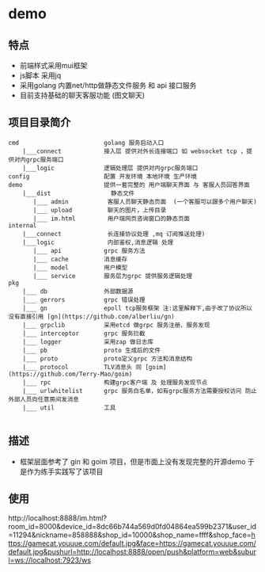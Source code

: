 
 # demo 

## 特点
- 前端样式采用mui框架
- js脚本 采用jq 
- 采用golang 内置net/http做静态文件服务 和 api 接口服务
- 目前支持基础的聊天客服功能 (图文聊天)


## 项目目录简介
``` 
cmd                        golang 服务启动入口
    |___connect            接入层 提供对外长连接端口 如 websocket tcp ，提供对内grpc服务端口
    |___logic              逻辑处理层 提供对内grpc服务端口 
config                     配置 开发环境 本地环境 生产环境
demo                       提供一套完整的 用户端聊天界面 与 客服人员回答界面
    |___dist                 静态文件
       |___ admin           客服人员聊天静态页面  (一个客服可以跟多个用户聊天)
       |___ upload          聊天的图片，上传目录
       |___ im.html         用户端网页咨询窗口的静态页面
internal             
    |___connect             长连接协议处理 ,mq 订阅推送处理)
    |___logic               内部鉴权,消息逻辑 处理
       |___ api            grpc 服务方法
       |___ cache          消息缓存
       |___ model          用户模型
       |___ service        服务层为grpc 提供服务逻辑处理
pkg 
    |___ db                外部数据源
    |___ gerrors           grpc 错误处理
    |___ gn                epoll tcp服务框架 注:这里解释下,由于改了协议所以没有直接引用 [gn](https://github.com/alberliu/gn)
    |___ grpclib           采用etcd 做grpc 服务注册、服务发现
    |___ interceptor       grpc 服务拦截 
    |___ logger            采用zap 做日志库
    |___ pb                proto 生成后的文件
    |___ proto             proto定义grpc 方法和消息结构
    |___ protocol          TLV消息头 同 [goim](https://github.com/Terry-Mao/goim)  
    |___ rpc               构建grpc客户端 及 处理服务发现节点
    |___ urlwhitelist      grpc 服务白名单，如有grpc服务方法需要授权访问 防止外部人员向任意房间发消息
    |___ util              工具
 
``` 

## 描述
- 框架层面参考了 gin 和 goim 项目，但是市面上没有发现完整的开源demo 于是作为练手实践写了该项目 


## 使用

http://localhost:8888/im.html?room_id=8000&device_id=8dc66b744a569d0fd04864ea599b2371&user_id=11294&nickname=858888&shop_id=10000&shop_name=ffff&shop_face=https://gamecat.youuue.com/default.jpg&face=https://gamecat.youuue.com/default.jpg&pushurl=http://localhost:8888/open/push&platform=web&suburl=ws://localhost:7923/ws

